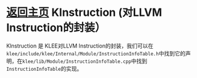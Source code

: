 [返回主页](../README.md)
KInstruction (对LLVM Instruction的封装）
=========================
Klnstruction 是 KLEE对LLVM Instruction的封装，我们可以在`klee/include/klee/Internal/Module/InstructionInfoTable.h`中找到它的声明，在`klee/lib/Module/InstructionInfoTable.cpp`中找到`InstructionInfoTable`的实现。